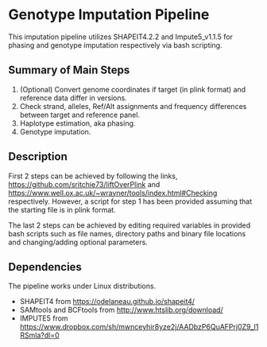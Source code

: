 # Genotype Imputation Pipeline
This imputation pipeline utilizes SHAPEIT4.2.2 and Impute5_v1.1.5 for phasing and genotype imputation respectively via bash scripting.

## Summary of Main Steps
1. (Optional) Convert genome coordinates if target (in plink format) and reference data differ in versions.
2. Check strand, alleles, Ref/Alt assignments and frequency differences between target and reference panel.
3. Haplotype estimation, aka phasing.
4. Genotype imputation.

## Description
First 2 steps can be achieved by following the links, https://github.com/sritchie73/liftOverPlink and  https://www.well.ox.ac.uk/~wrayner/tools/index.html#Checking respectively. However, a script for step 1 has been provided assuming that the starting file is in plink format.

The last 2 steps can be achieved by editing required variables in provided bash scripts such as file names, directory paths and binary file locations and changing/adding optional parameters. 

## Dependencies
The pipeline works under Linux distributions.

- SHAPEIT4 from https://odelaneau.github.io/shapeit4/  
- SAMtools and BCFtools from http://www.htslib.org/download/
- IMPUTE5 from https://www.dropbox.com/sh/mwnceyhir8yze2j/AADbzP6QuAFPrj0Z9_I1RSmla?dl=0


